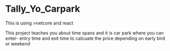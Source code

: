 # Tally_Yo_Carpark

This is using >netcore and react

This project teaches you about time spans and it is car park where you can enter- entry time and exit time to calcuate the price 
depending on early bird or weekend 
